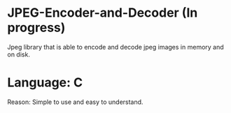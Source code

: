 # JPEG-Encoder-and-Decoder (In progress)
Jpeg library that is able to encode and decode jpeg images in memory and on disk.

# Language: C
Reason: Simple to use and easy to understand.
